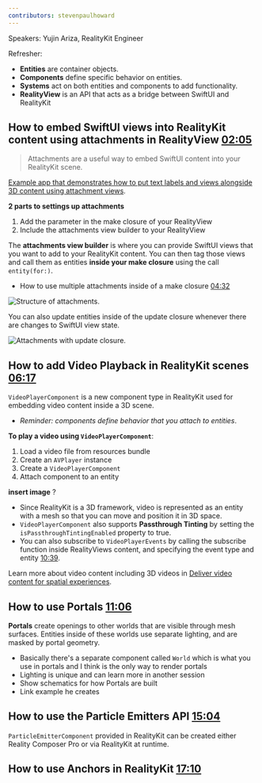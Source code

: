```yaml
---
contributors: stevenpaulhoward
---
```


Speakers: Yujin Ariza, RealityKit Engineer

Refresher: 
- **Entities** are container objects.
- **Components** define specific behavior on entities.
- **Systems** act on both entities and components to add functionality.
- **RealityView** is an API that acts as a bridge between SwiftUI and RealityKit

## How to embed SwiftUI views into RealityKit content using attachments in RealityView [02:05](https://developer.apple.com/videos/play/wwdc2023/10081?time=125)

> Attachments are a useful way to embed SwiftUI content into your RealityKit scene.

[Example app that demonstrates how to put text labels and views alongside 3D content using attachment views](https://developer.apple.com/videos/play/wwdc2023/10081?time=147).

**2 parts to settings up attachments**
1. Add the parameter in the make closure of your RealityView
2. Include the attachments view builder to your RealityView

The **attachments view builder** is where you can provide SwiftUI views that you want to add to your RealityKit content. You can then tag those views and call them as entities **inside your make closure** using the call `entity(for:)`.
- How to use multiple attachments inside of a make closure [04:32](https://developer.apple.com/videos/play/wwdc2023/10081?time=272)

![Structure of attachments.][attachments]

[attachments]: ../../../images/notes/wwdc23/10080/attachments.png

You can also update entities inside of the update closure whenever there are changes to SwiftUI view state.

![Attachments with update closure.][attachments-update]

[attachments-update]: ../../../images/notes/wwdc23/10080/attachments-update.png

## How to add Video Playback in RealityKit scenes [06:17](https://developer.apple.com/videos/play/wwdc2023/10081?time=377)

`VideoPlayerComponent` is a new component type in RealityKit used for embedding video content inside a 3D scene.
- _Reminder: components define behavior that you attach to entities_.

**To play a video using `VideoPlayerComponent`**:
1. Load a video file from resources bundle
2. Create an `AVPlayer` instance
3. Create a `VideoPlayerComponent`
4. Attach component to an entity

**insert image** ?

- Since RealityKit is a 3D framework, video is represented as an entity with a mesh so that you can move and position it in 3D space.
- `VideoPlayerComponent` also supports **Passthrough Tinting** by setting the `isPassthroughTintingEnabled` property to true.
- You can also subscribe to `VideoPlayerEvents` by calling the subscribe function inside RealityViews content, and specifying the event type and entity [10:39](https://developer.apple.com/videos/play/wwdc2023/10081?time=639).

Learn more about video content including 3D videos in [Deliver video content for spatial experiences](https://developer.apple.com/videos/play/wwdc2023/10071).

## How to use Portals [11:06](https://developer.apple.com/videos/play/wwdc2023/10081?time=666)

**Portals** create openings to other worlds that are visible through mesh surfaces. Entities inside of these worlds use separate lighting, and are masked by portal geometry.

- Basically there's a separate component called `World` which is what you use in portals and I think is the only way to render portals
- Lighting is unique and can learn more in another session
- Show schematics for how Portals are built
- Link example he creates

## How to use the Particle Emitters API [15:04](https://developer.apple.com/videos/play/wwdc2023/10081?time=904)

`ParticleEmitterComponent` provided in RealityKit can be created either Reality Composer Pro or via RealityKit at runtime.

## How to use Anchors in RealityKit [17:10](https://developer.apple.com/videos/play/wwdc2023/10081?time=1030)

